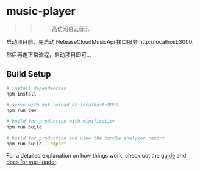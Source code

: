 # music-player

>>> 高仿网易云音乐

启动项目前，先启动 NeteaseCloudMusicApi 接口服务 http://localhost:3000;

然后再走正常流程，启动项目即可...

## Build Setup

``` bash
# install dependencies
npm install

# serve with hot reload at localhost:8080
npm run dev

# build for production with minification
npm run build

# build for production and view the bundle analyzer report
npm run build --report
```

For a detailed explanation on how things work, check out the [guide](http://vuejs-templates.github.io/webpack/) and [docs for vue-loader](http://vuejs.github.io/vue-loader).
